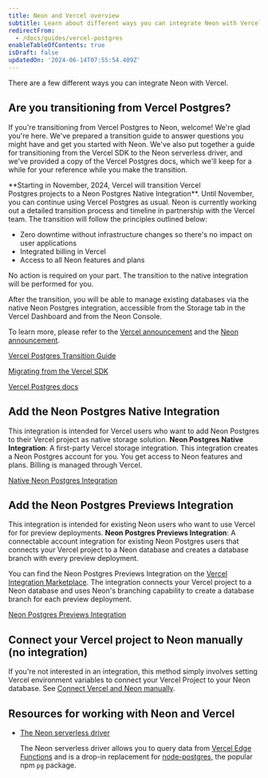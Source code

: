 ```yaml
---
title: Neon and Vercel overview
subtitle: Learn about different ways you can integrate Neon with Vercel
redirectFrom:
  - /docs/guides/vercel-postgres
enableTableOfContents: true
isDraft: false
updatedOn: '2024-06-14T07:55:54.409Z'
---
```


There are a few different ways you can integrate Neon with Vercel.

## Are you transitioning from Vercel Postgres?

If you're transitioning from Vercel Postgres to Neon, welcome! We're glad you're here. We've prepared a transition guide to answer questions you might have and get you started with Neon. We've also put together a guide for transitioning from the Vercel SDK to the Neon serverless driver, and we've provided a copy of the Vercel Postgres docs, which we'll keep for a while for your reference while you make the transition.

  <Admonition type="important">
  **Starting in November, 2024, Vercel will transition Vercel Postgres projects to a Neon Postgres Native Integration**. Until November, you can continue using Vercel Postgres as usual. Neon is currently working out a detailed transition process and timeline in partnership with the Vercel team. The transition will follow the principles outlined below:

- Zero downtime without infrastructure changes so there's no impact on user applications
- Integrated billing in Vercel
- Access to all Neon features and plans

No action is required on your part. The transition to the native integration will be performed for you.

After the transition, you will be able to manage existing databases via the native Neon Postgres integration, accessible from the Storage tab in the Vercel Dashboard and from the Neon Console.

To learn more, please refer to the [Vercel announcement](https://vercel.com/blog/introducing-the-vercel-marketplace) and the [Neon announcement](https://neon.tech/blog/leveling-up-our-partnership-with-vercel).
</Admonition>

<DetailIconCards>

<a href="/docs/guides/vercel-postgres-transition-guide" description="Everything you need to know about transitioning from Vercel Postgres to Neon" icon="vercel">Vercel Postgres Transition Guide</a>

<a href="/docs/guides/vercel-sdk-migration-guide" description="Learn how to migrate from the Vercel SDK to the Neon serverless driver" icon="vercel">Migrating from the Vercel SDK</a>

<a href="/docs/guides/vercel-postgres-docs" description="Find a copy of the Vercel Postgres docs for your reference while you transition" icon="vercel">Vercel Postgres docs</a>

</DetailIconCards>

## Add the Neon Postgres Native Integration

This integration is intended for Vercel users who want to add Neon Postgres to their Vercel project as native storage solution. **Neon Postgres Native Integration**: A first-party Vercel storage integration. This integration creates a Neon Postgres account for you. You get access to Neon features and plans. Billing is managed through Vercel.

<DetailIconCards>

<a href="/docs/guides/vercel-native-integration" description="Learn how to install the Install the Native Neon Postgres Integration from the Vercel Marketplace" icon="vercel">Native Neon Postgres Integration</a>

</DetailIconCards>

## Add the Neon Postgres Previews Integration

This integration is intended for existing Neon users who want to use Vercel for for preview deployments. **Neon Postgres Previews Integration**: A connectable account integration for existing Neon Postgres users that connects your Vercel project to a Neon database and creates a database branch with every preview deployment.

You can find the Neon Postgres Previews Integration on the [Vercel Integration Marketplace](https://vercel.com/integrations/neon). The integration connects your Vercel project to a Neon database and uses Neon's branching capability to create a database branch for each preview deployment.

<DetailIconCards>

<a href="/docs/guides/vercel-previews-integration" description="Learn how to install the Neon Postgres Preview Integration for a database branch with each preview deployment" icon="vercel">Neon Postgres Previews Integration</a>

</DetailIconCards>

## Connect your Vercel project to Neon manually (no integration)

If you're not interested in an integration, this method simply involves setting Vercel environment variables to connect your Vercel Project to your Neon database. See [Connect Vercel and Neon manually](/docs/guides/vercel-manual).

## Resources for working with Neon and Vercel

- [The Neon serverless driver](/docs/serverless/serverless-driver)

  The Neon serverless driver allows you to query data from [Vercel Edge Functions](https://vercel.com/docs/concepts/functions/edge-functions) and is a drop-in replacement for [node-postgres](https://node-postgres.com/), the popular npm `pg` package.

